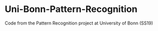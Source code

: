# Uni-Bonn-Pattern-Recognition
Code from the Pattern Recognition project at University of Bonn (SS19)
